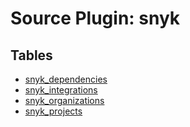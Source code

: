 # Source Plugin: snyk

## Tables

- [snyk_dependencies](../../../../../website/tables/snyk/snyk_dependencies.md)
- [snyk_integrations](../../../../../website/tables/snyk/snyk_integrations.md)
- [snyk_organizations](../../../../../website/tables/snyk/snyk_organizations.md)
- [snyk_projects](../../../../../website/tables/snyk/snyk_projects.md)